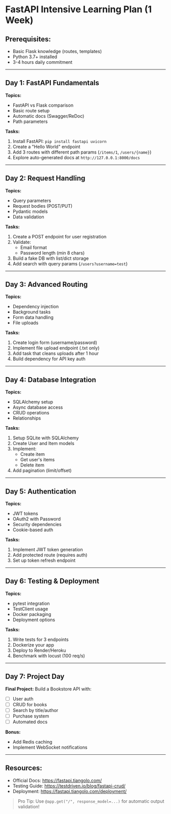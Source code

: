 # FastAPI Intensive Learning Plan (1 Week)

## Prerequisites:

- Basic Flask knowledge (routes, templates)
- Python 3.7+ installed
- 3-4 hours daily commitment

---

## Day 1: FastAPI Fundamentals

**Topics:**

- FastAPI vs Flask comparison
- Basic route setup
- Automatic docs (Swagger/ReDoc)
- Path parameters

**Tasks:**

1. Install FastAPI: `pip install fastapi uvicorn`
2. Create a "Hello World" endpoint
3. Add 3 routes with different path params (`/items/1`, `/users/{name}`)
4. Explore auto-generated docs at `http://127.0.0.1:8000/docs`

---

## Day 2: Request Handling

**Topics:**

- Query parameters
- Request bodies (POST/PUT)
- Pydantic models
- Data validation

**Tasks:**

1. Create a POST endpoint for user registration
2. Validate:
   - Email format
   - Password length (min 8 chars)
3. Build a fake DB with list/dict storage
4. Add search with query params (`/users?username=test`)

---

## Day 3: Advanced Routing

**Topics:**

- Dependency injection
- Background tasks
- Form data handling
- File uploads

**Tasks:**

1. Create login form (username/password)
2. Implement file upload endpoint (.txt only)
3. Add task that cleans uploads after 1 hour
4. Build dependency for API key auth

---

## Day 4: Database Integration

**Topics:**

- SQLAlchemy setup
- Async database access
- CRUD operations
- Relationships

**Tasks:**

1. Setup SQLite with SQLAlchemy
2. Create User and Item models
3. Implement:
   - Create item
   - Get user's items
   - Delete item
4. Add pagination (limit/offset)

---

## Day 5: Authentication

**Topics:**

- JWT tokens
- OAuth2 with Password
- Security dependencies
- Cookie-based auth

**Tasks:**

1. Implement JWT token generation
2. Add protected route (requires auth)
3. Set up token refresh endpoint

---

## Day 6: Testing & Deployment

**Topics:**

- pytest integration
- TestClient usage
- Docker packaging
- Deployment options

**Tasks:**

1. Write tests for 3 endpoints
2. Dockerize your app
3. Deploy to Render/Heroku
4. Benchmark with locust (100 req/s)

---

## Day 7: Project Day

**Final Project:**
Build a Bookstore API with:

- [ ] User auth
- [ ] CRUD for books
- [ ] Search by title/author
- [ ] Purchase system
- [ ] Automated docs

**Bonus:**

- Add Redis caching
- Implement WebSocket notifications

---

## Resources:

- Official Docs: https://fastapi.tiangolo.com/
- Testing Guide: https://testdriven.io/blog/fastapi-crud/
- Deployment: https://fastapi.tiangolo.com/deployment/

> Pro Tip: Use `@app.get("/", response_model=...)` for automatic output validation!